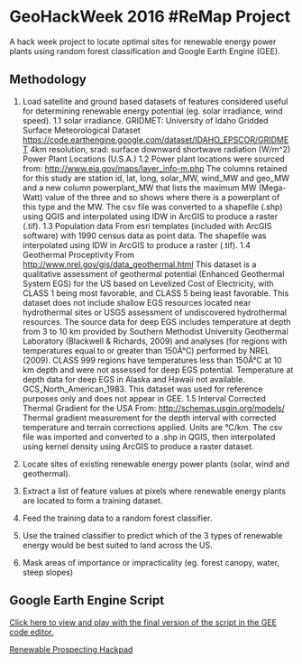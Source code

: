﻿# GeoHackWeek 2016 #ReMap Project

A hack week project to locate optimal sites for renewable energy power plants using random forest classification and Google Earth Engine (GEE).

## Methodology

1. Load satellite and ground based datasets of features considered useful for determining renewable energy potential (eg. solar irradiance, wind speed).
	1.1 solar irradiance.
	GRIDMET: University of Idaho Gridded Surface Meteorological Dataset https://code.earthengine.google.com/dataset/IDAHO_EPSCOR/GRIDMET
	4km resolution, srad: surface downward shortwave radiation (W/m^2)
	Power Plant Locations (U.S.A.)
	1.2 Power plant locations were sourced from: http://www.eia.gov/maps/layer_info-m.php
	The columns retained for this study are station id, lat, long, solar_MW, wind_MW and geo_MW and a new column powerplant_MW that lists the maximum MW (Mega-Watt) value of the three and so shows where there is a powerplant of this type and the MW. 
	The csv file was converted to a shapefile (.shp) using QGIS and interpolated using IDW in ArcGIS to produce a raster (.tif).
	1.3 Population data
	From esri templates (included with ArcGIS software) with 1990 census data as point data. The shapefile was interpolated using IDW in ArcGIS to produce a raster (.tif).
	1.4 Geothermal Proceptivity
	From http://www.nrel.gov/gis/data_geothermal.html
	This dataset is a qualitative assessment of geothermal potential (Enhanced Geothermal System EGS) for the US based on Levelized Cost of Electricity, with CLASS 1 being most favorable, and CLASS 5 being least favorable. This dataset does not include shallow EGS resources located near hydrothermal sites or USGS assessment of undiscovered hydrothermal resources. The source data for deep EGS includes temperature at depth from 3 to 10 km provided by Southern Methodist University Geothermal Laboratory (Blackwell & Richards, 2009) and analyses (for regions with temperatures equal to or greater than 150Â°C) performed by NREL (2009). CLASS 999 regions have temperatures less than 150Â°C at 10 km depth and were not assessed for deep EGS potential. Temperature at depth data for deep EGS in Alaska and Hawaii not available.
	GCS_North_American_1983. This dataset was used for reference purposes only and does not appear in GEE.
	1.5 Interval Corrected Thermal Gradient for the USA
	From: http://schemas.usgin.org/models/
	Thermal gradient measurement for the depth interval with corrected temperature and terrain corrections applied. Units are °C/km. The csv file was imported and converted to a .shp in QGIS, then interpolated using kernel density using ArcGIS to produce a raster dataset.

2. Locate sites of existing renewable energy power plants (solar, wind and geothermal).
3. Extract a list of feature values at pixels where renewable energy plants are located to form a training dataset.
4. Feed the training data to a random forest classifier.
5. Use the trained classifier to predict which of the 3 types of renewable energy would be best suited to land across the US.
6. Mask areas of importance or impracticality (eg. forest canopy, water, steep slopes)

## Google Earth Engine Script
[Click here to view and play with the final version of the script in the GEE code editor.](https://code.earthengine.google.com/2aedec5fe5afc721e827c75dac224167)

[Renewable Prospecting Hackpad](https://hackpad.com/Locating-sites-for-renewable-energy-systems-oQpOwjD8Pts)


